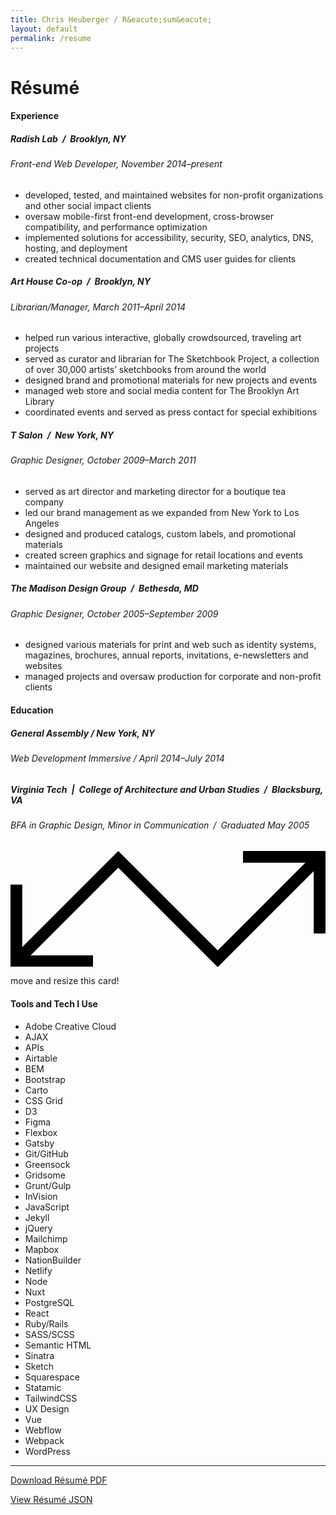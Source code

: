 ```yaml
---
title: Chris Heuberger / R&eacute;sum&eacute;
layout: default
permalink: /resume
---
```


<div class="main-content">
  <div class="resume-content">

  <h1 class="page-title">R&eacute;sum&eacute;</h1>

  <div class="spacer-small"></div>

  <div class="resume-section-header-wrapper">
    <h4 class="resume resume-section-header">Experience</h4>
  </div>

  <h5 class="resume-header">Radish Lab / Brooklyn, NY</h5>
  <h6 class="resume-subheader">Front-end Web Developer, November 2014&ndash;present</h6>
  <ul class="resume-ul">
    <li>developed, tested, and maintained websites for non-profit organizations and other social impact clients</li>
    <li>oversaw mobile-first front-end development, cross-browser compatibility, and performance optimization</li>
    <li>implemented solutions for accessibility, security, SEO, analytics, DNS, hosting, and deployment</li>
    <li>created technical documentation and CMS user guides for clients</li>
  </ul>

  <h5 class="resume-header">Art House Co-op / Brooklyn, NY</h5>
  <h6 class="resume-subheader">Librarian/Manager, March 2011&ndash;April 2014</h6>
  <ul class="resume-ul">
    <li>helped run various interactive, globally crowdsourced, traveling art projects</li>
    <li>served as curator and librarian for The Sketchbook Project, a collection of over 30,000 artists’ sketchbooks from around the world</li>
    <li>designed brand and promotional materials for new projects and events</li>
    <li>managed web store and social media content for The Brooklyn Art Library</li>
    <li>coordinated events and served as press contact for special exhibitions</li>
  </ul>

  <h5 class="resume-header">T Salon / New York, NY</h5>
  <h6 class="resume-subheader">Graphic Designer, October 2009&ndash;March 2011</h6>
  <ul class="resume-ul">
    <li>served as art director and marketing director for a boutique tea company</li>
    <li>led our brand management as we expanded from New York to Los Angeles</li>
    <li>designed and produced catalogs, custom labels, and promotional materials</li>
    <li>created screen graphics and signage for retail locations and events</li>
    <li>maintained our website and designed email marketing materials</li>
  </ul>

  <h5 class="resume-header">The Madison Design Group / Bethesda, MD</h5>
  <h6 class="resume-subheader">Graphic Designer, October 2005&ndash;September 2009</h6>
  <ul class="resume-ul">
    <li>designed various materials for print and web such as identity systems, magazines, brochures, annual reports, invitations, e-newsletters and websites</li>
    <li>managed projects and oversaw production for corporate and non-profit clients</li>
  </ul>

  <div class="resume-section-header-wrapper">
    <h4 class="resume resume-section-header">Education</h4>
  </div>

  <h5 class="resume-header">General Assembly / New York, NY</h5>
  <h6 class="resume-subheader">Web Development Immersive / April 2014&ndash;July 2014</h6>

  <h5 class="resume-header">Virginia Tech | College of Architecture and Urban Studies / Blacksburg, VA</h5>
  <h6 class="resume-subheader">BFA in Graphic Design, Minor in Communication / Graduated May 2005</h6>

  <div class="spacer-small"></div>

  <div class="ui-card">
    <div class="ui-card-inner">
      <div class="ui-instructions"><svg class="ui-svg" xmlns="http://www.w3.org/2000/svg" viewBox="0 0 1280.14 472.06"><polygon points="944.84 0 944.84 47.9 1198.34 47.9 842.1 404.14 471.09 33.12 471.09 33.13 438.06 .1 47.9 390.26 47.9 136.76 0 136.76 0 472.06 335.3 472.06 335.3 424.16 81.8 424.16 438.02 67.94 824 453.91 824.01 453.9 842.08 471.96 1232.24 81.8 1232.24 335.3 1280.14 335.3 1280.14 0 944.84 0"/></svg><p class="ui-instructions-text">move and resize this card!</p></div>
      <h4 class="ui-card-title">Tools and Tech I Use</h4>
      <ul class="tools-list">
        <li class="tool">Adobe Creative Cloud</li>
        <li class="tool">AJAX</li>
        <li class="tool">APIs</li>
        <li class="tool">Airtable</li>
        <li class="tool">BEM</li>
        <li class="tool">Bootstrap</li>
        <li class="tool">Carto</li>
        <li class="tool">CSS Grid</li>
        <li class="tool">D3</li>
        <li class="tool">Figma</li>
        <li class="tool">Flexbox</li>
        <li class="tool">Gatsby</li>
        <li class="tool">Git/GitHub</li>
        <li class="tool">Greensock</li>
        <li class="tool">Gridsome</li>
        <li class="tool">Grunt/Gulp</li>
        <li class="tool">InVision</li>
        <li class="tool">JavaScript</li>
        <li class="tool">Jekyll</li>
        <li class="tool">jQuery</li>
        <li class="tool">Mailchimp</li>
        <li class="tool">Mapbox</li>
        <li class="tool">NationBuilder</li>
        <li class="tool">Netlify</li>
        <li class="tool">Node</li>
        <li class="tool">Nuxt</li>
        <li class="tool">PostgreSQL</li>
        <li class="tool">React</li>
        <li class="tool">Ruby/Rails</li>
        <li class="tool">SASS/SCSS</li>
        <li class="tool">Semantic HTML</li>
        <li class="tool">Sinatra</li>
        <li class="tool">Sketch</li>
        <li class="tool">Squarespace</li>
        <li class="tool">Statamic</li>
        <li class="tool">TailwindCSS</li>
        <li class="tool">UX Design</li>
        <li class="tool">Vue</li>
        <li class="tool">Webflow</li>
        <li class="tool">Webpack</li>
        <li class="tool">WordPress</li>
      </ul>
    </div>
  </div>

  <hr/>
  <p class="resume-text-link-wrapper"><a class="text-link" href="/assets/docs/chris-heuberger-resume-2022.pdf" target="_blank" rel="noopener">Download R&eacute;sum&eacute; PDF</a></p>
  <p class="resume-text-link-wrapper"><a class="text-link" href="#" target="_blank" rel="noopener">View R&eacute;sum&eacute; JSON</a></p>
    
  </div>

</div>